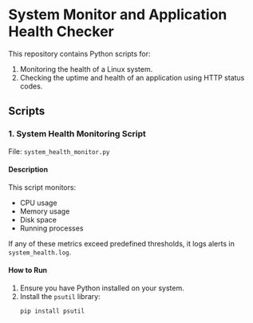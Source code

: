 # System Monitor and Application Health Checker

This repository contains Python scripts for:
1. Monitoring the health of a Linux system.
2. Checking the uptime and health of an application using HTTP status codes.

## Scripts

### 1. System Health Monitoring Script
File: `system_health_monitor.py`

#### Description
This script monitors:
- CPU usage
- Memory usage
- Disk space
- Running processes

If any of these metrics exceed predefined thresholds, it logs alerts in `system_health.log`.

#### How to Run
1. Ensure you have Python installed on your system.
2. Install the `psutil` library:
   ```bash
   pip install psutil
